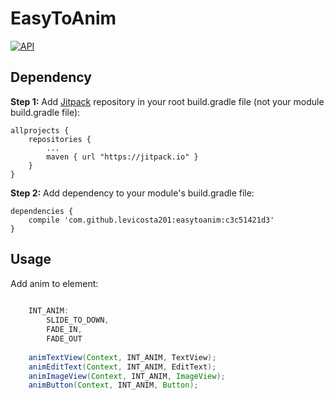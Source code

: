 # EasyToAnim


[![API](https://img.shields.io/badge/API-14%2B-brightgreen.svg?style=flat)](https://android-arsenal.com/api?level=14)

## Dependency

**Step 1:** Add [Jitpack](https://jitpack.io) repository in your root build.gradle file (not your module build.gradle file):

```
allprojects {
    repositories {
        ...
        maven { url "https://jitpack.io" }
    }
}
```


**Step 2:** Add dependency to your module's build.gradle file:

```
dependencies {
    compile 'com.github.levicosta201:easytoanim:c3c51421d3'
}
```

## Usage

Add anim to element:

```java
    
	INT_ANIM:
		SLIDE_TO_DOWN,
		FADE_IN,
		FADE_OUT
		
	animTextView(Context, INT_ANIM, TextView);
	animEditText(Context, INT_ANIM, EditText);
	animImageView(Context, INT_ANIM, ImageView);
	animButton(Context, INT_ANIM, Button);
	
```
